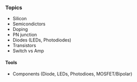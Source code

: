 ### Topics

- Silicon
- Semicondictors
- Doping
- PN junction
- Diodes (LEDs, Photodiodes)
- Transistors
- Switch vs Amp

#### Tools

- Components (Diode, LEDs, Photodioes, MOSFET/Bipolar)
